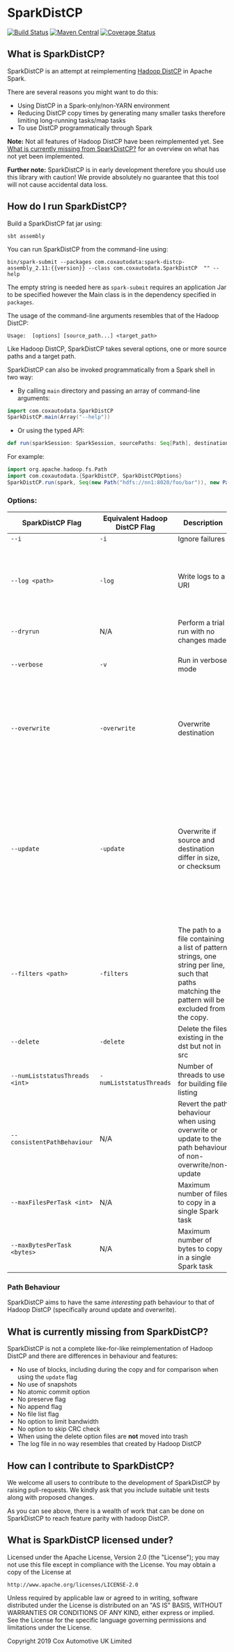 # SparkDistCP
[![Build Status](https://travis-ci.org/CoxAutomotiveDataSolutions/spark-distcp.svg?branch=master)](https://travis-ci.org/CoxAutomotiveDataSolutions/spark-distcp) 
[![Maven Central](https://img.shields.io/maven-central/v/com.coxautodata/spark-distcp_2.11.svg)](https://search.maven.org/search?q=g:com.coxautodata%20AND%20a:spark-distcp*) [![Coverage Status](https://img.shields.io/codecov/c/github/CoxAutomotiveDataSolutions/spark-distcp/master.svg)](https://codecov.io/gh/CoxAutomotiveDataSolutions/spark-distcp/branch/master)

## What is SparkDistCP?

SparkDistCP is an attempt at reimplementing [Hadoop DistCP](https://hadoop.apache.org/docs/current/hadoop-distcp/DistCp.html) in Apache Spark.

There are several reasons you might want to do this:
* Using DistCP in a Spark-only/non-YARN environment
* Reducing DistCP copy times by generating many smaller tasks therefore limiting long-running tasks/map tasks
* To use DistCP programmatically through Spark

**Note:** Not all features of Hadoop DistCP have been reimplemented yet. See [What is currently missing from SparkDistCP?](#what-is-currently-missing-from-sparkdistcp) for an overview on what has not yet been implemented.

**Further note:** SparkDistCP is in early development therefore you should use this library with caution! We provide absolutely no guarantee that this tool will not cause accidental data loss.

## How do I run SparkDistCP?

Build a SparkDistCP fat jar using:
```
sbt assembly
```

You can run SparkDistCP from the command-line using:
```shell
bin/spark-submit --packages com.coxautodata:spark-distcp-assembly_2.11:{{version}} --class com.coxautodata.SparkDistCP  "" --help
```

The empty string is needed here as `spark-submit` requires an application Jar to be specified however the Main class is in the dependency specified in `packages`.

The usage of the command-line arguments resembles that of the Hadoop DistCP:

```shell
Usage:  [options] [source_path...] <target_path>
```

Like Hadoop DistCP, SparkDistCP takes several options, one or more source paths and a target path.

SparkDistCP can also be invoked programmatically from a Spark shell in two way:

* By calling `main` directory and passing an array of command-line arguments:
```scala
import com.coxautodata.SparkDistCP
SparkDistCP.main(Array("--help"))
```

* Or using the typed API:
```scala
def run(sparkSession: SparkSession, sourcePaths: Seq[Path], destinationPath: Path, options: SparkDistCPOptions): Unit
```

For example:
```scala
import org.apache.hadoop.fs.Path
import com.coxautodata.{SparkDistCP, SparkDistCPOptions}
SparkDistCP.run(spark, Seq(new Path("hdfs://nn1:8020/foo/bar")), new Path("hdfs://nn2:8020/bar/foo"), SparkDistCPOptions(dryRun = true))
```

### Options:

| SparkDistCP Flag               | Equivalent Hadoop DistCP Flag | Description                                                                                                                                        | Notes                                                                                                                                         |
|--------------------------------|-------------------------------|----------------------------------------------------------------------------------------------------------------------------------------------------|-----------------------------------------------------------------------------------------------------------------------------------------------|
| `--i`                          | `-i`                          | Ignore failures                                                                                                                                    |                                                                                                                                               |
| `--log <path>`                 | `-log`                        | Write logs to a URI                                                                                                                                | Logs can be written to any URI with a supported scheme on the classpath.                                                                      |
| `--dryrun`                     | N/A                           | Perform a trial run with no changes made                                                                                                           |                                                                                                                                               |
| `--verbose`                    | `-v`                          | Run in verbose mode                                                                                                                                | Does not affect logfile output                                                                                                                |
| `--overwrite`                  | `-overwrite`                  | Overwrite destination                                                                                                                              | Changes how destination paths are generated identically to how Hadoop DistCP does.                                                            |
| `--update`                     | `-update`                     | Overwrite if source and destination differ in size, or checksum                                                                                    | Does not currently compare blocksize unlike Hadoop DistCP. Changes how destination paths are generated identically to how Hadoop DistCP does. |
| `--filters <path>`             | `-filters`                    | The path to a file containing a list of pattern strings, one string per line, such that paths matching the pattern will be excluded from the copy. | File can be stored on any URI with a supported scheme on the classpath.                                                                       |
| `--delete`                     | `-delete`                     | Delete the files existing in the dst but not in src                                                                                                |                                                                                                                                               |
| `--numListstatusThreads <int>` | `-numListstatusThreads`       | Number of threads to use for building file listing                                                                                                 |                                                                                                                                               |
| `--consistentPathBehaviour`    | N/A                           | Revert the path behaviour when using overwrite or update to the path behaviour of non-overwrite/non-update                                         |                                                                                                                                               |
| `--maxFilesPerTask <int>`      | N/A                           | Maximum number of files to copy in a single Spark task                                                                                             |                                                                                                                                               |
| `--maxBytesPerTask <bytes>`    | N/A                           | Maximum number of bytes to copy in a single Spark task                                                                                             |                                                                                                                                               |

### Path Behaviour

SparkDistCP aims to have the same _interesting_ path behaviour to that of Hadoop DistCP (specifically around update and overwrite).

## What is currently missing from SparkDistCP?

SparkDistCP is not a complete like-for-like reimplementation of Hadoop DistCP and there are differences in behaviour and features:

* No use of blocks, including during the copy and for comparison when using the `update` flag
* No use of snapshots
* No atomic commit option
* No preserve flag
* No append flag
* No file list flag
* No option to limit bandwidth
* No option to skip CRC check
* When using the delete option files are **not** moved into trash
* The log file in no way resembles that created by Hadoop DistCP

## How can I contribute to SparkDistCP?

We welcome all users to contribute to the development of SparkDistCP by raising pull-requests. We kindly ask that you include suitable unit tests along with proposed changes.

As you can see above, there is a wealth of work that can be done on SparkDistCP to reach feature parity with hadoop DistCP.

## What is SparkDistCP licensed under?

Licensed under the Apache License, Version 2.0 (the "License");
you may not use this file except in compliance with the License.
You may obtain a copy of the License at

    http://www.apache.org/licenses/LICENSE-2.0

Unless required by applicable law or agreed to in writing, software
distributed under the License is distributed on an "AS IS" BASIS,
WITHOUT WARRANTIES OR CONDITIONS OF ANY KIND, either express or implied.
See the License for the specific language governing permissions and
limitations under the License.

Copyright 2019 Cox Automotive UK Limited
